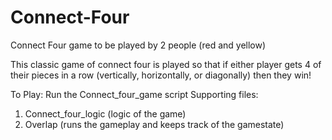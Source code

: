 # Connect-Four
Connect Four game to be played by 2 people (red and yellow)

This classic game of connect four is played so that if either player gets 4 of their pieces in a row (vertically, horizontally, or diagonally) then they win!

To Play: Run the Connect_four_game script
Supporting files: 
1. Connect_four_logic (logic of the game)
2. Overlap (runs the gameplay and keeps track of the gamestate)

